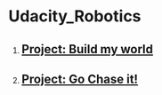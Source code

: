 # Udacity_Robotics

1. ## [Project: Build my world](catkin_ws/src/Robotics_Gazebo/README.md)

2. ## [Project: Go Chase it!](catkin_ws/src/ball_chaser/README.md)

